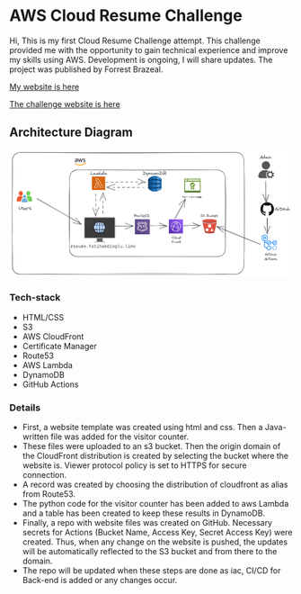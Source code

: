 # AWS Cloud Resume Challenge

Hi, This is my first Cloud Resume Challenge attempt. This challenge provided me with the opportunity to gain technical experience and improve my skills using AWS. Development is ongoing, I will share updates. The project was published by Forrest Brazeal.

[My website is here](https://resume.fatihabdioglu.link/)

[The challenge website is here](https://cloudresumechallenge.dev/)

## Architecture Diagram

![alt text](./architecture.png)

### Tech-stack ###

+ HTML/CSS
+ S3
+ AWS CloudFront
+ Certificate Manager
+ Route53
+ AWS Lambda
+ DynamoDB
+ GitHub Actions

### Details ###

+ First, a website template was created using html and css. Then a Java-written file was added for the visitor counter.
+ These files were uploaded to an s3 bucket. Then the origin domain of the CloudFront distribution is created by selecting the bucket where the website is. Viewer protocol policy is set to HTTPS for secure connection.
+ A record was created by choosing the distribution of cloudfront as alias from Route53.
+ The python code for the visitor counter has been added to aws Lambda and a table has been created to keep these results in DynamoDB.
+ Finally, a repo with website files was created on GitHub. Necessary secrets for Actions (Bucket Name, Access Key, Secret Access Key) were created. Thus, when any change on the website is pushed, the updates will be automatically reflected to the S3 bucket and from there to the domain.
+ The repo will be updated when these steps are done as iac, CI/CD for Back-end is added or any changes occur.
